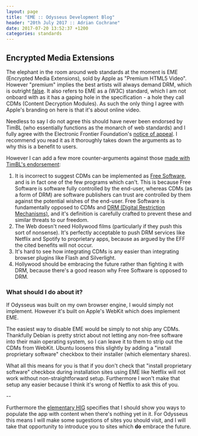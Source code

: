 ```yaml
---
layout: page
title: "EME :: Odysseus Development Blog"
header: "20th July 2017 :: Adrian Cochrane"
date: 2017-07-20 13:52:37 +1200
categories: standards
---
```


## Encrypted Media Extensions

The elephant in the room around web standards at the moment is EME (Encrypted Media Extensions), sold by Apple as "Premium HTML5 Video". However "premium" implies the best artists will always demand DRM, which is outright [false](http://tacma.net/). It also refers to EME as a (W3C) standard, which I am not onboard with as it has a gaping hole in the specification - a hole they call CDMs (Content Decryption Modules). As such the only thing I agree with Apple's branding on here is that it's about online video.

Needless to say I do not agree this should have never been endorsed by TimBL (who essentially functions as the monarch of web standards) and I fully agree with the Electronic Frontier Foundation's [notice of appeal](https://www.eff.org/am/node/96510). I recommend you read it as it thoroughly takes down the arguments as to why this is a benefit to users. 

However I can add a few more counter-arguments against those [made with TimBL's endorsement](https://lists.w3.org/Archives/Public/public-html-media/2017Jul/0000.html):

1. It is incorrect to suggest CDMs can be implemented as [Free Software](https://www.gnu.org/philosophy/free-sw.html), and is in fact one of the few programs which can't. This is because Free Software is software fully controlled by the end-user, whereas CDMs (as a form of DRM) are software publishers can trust are controlled by them against the potential wishes of the end-user. Free Software is fundamentally opposed to CDMs and [DRM (Digital Restriction Mechanisms)](https://www.gnu.org/proprietary/proprietary-drm.html), and it's definition is carefully crafted to prevent these and similar threats to our freedom. 
2. The Web doesn't need Hollywood films (particularly if they push this sort of nonsense). It's perfectly acceptable to push DRM services like Netflix and Spotify to proprietary apps, because as argued by the EFF the cited benefits will not occur.
3. It's hard to see how integrating CDMs is any easier than integrating browser plugins like Flash and Silverlight. 
4. Hollywood should be embracing the future rather than fighting it with DRM, because there's a good reason why Free Software is opposed to DRM.

### What should I do about it?

If Odysseus was built on my own browser engine, I would simply not implement. However it's built on Apple's WebKit which does implement EME. 

The easiest way to disable EME would be simply to not ship any CDMs. Thankfully Debian is pretty strict about not letting any non-free software into their main operating system, so I can leave it to them to strip out the CDMs from WebKit. Ubuntu loosens this slightly by adding a "install proprietary software" checkbox to their installer (which elementary shares).

What all this means for you is that if you don't check that "install proprietary software" checkbox during installation sites using EME like Netflix will not work without non-straightforward setup. Furthermore I won't make that setup any easier because I think it's wrong of Netflix to ask this of you. 

--

Furthermore the [elementary HIG](https://elementary.io/docs/human-interface-guidelines#first-launch-experience) specifies that I should show you ways to populate the app with content when there's nothing yet in it. For Odysseus this means I will make some sugestions of sites you should visit, and I will take that opportunity to introduce you to sites which **do** embrace the future. 
